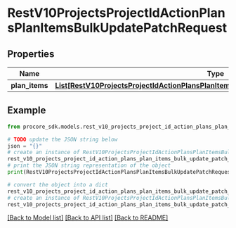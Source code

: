 # RestV10ProjectsProjectIdActionPlansPlanItemsBulkUpdatePatchRequest


## Properties

Name | Type | Description | Notes
------------ | ------------- | ------------- | -------------
**plan_items** | [**List[RestV10ProjectsProjectIdActionPlansPlanItemsBulkUpdatePatchRequestPlanItemsInner]**](RestV10ProjectsProjectIdActionPlansPlanItemsBulkUpdatePatchRequestPlanItemsInner.md) |  | 

## Example

```python
from procore_sdk.models.rest_v10_projects_project_id_action_plans_plan_items_bulk_update_patch_request import RestV10ProjectsProjectIdActionPlansPlanItemsBulkUpdatePatchRequest

# TODO update the JSON string below
json = "{}"
# create an instance of RestV10ProjectsProjectIdActionPlansPlanItemsBulkUpdatePatchRequest from a JSON string
rest_v10_projects_project_id_action_plans_plan_items_bulk_update_patch_request_instance = RestV10ProjectsProjectIdActionPlansPlanItemsBulkUpdatePatchRequest.from_json(json)
# print the JSON string representation of the object
print(RestV10ProjectsProjectIdActionPlansPlanItemsBulkUpdatePatchRequest.to_json())

# convert the object into a dict
rest_v10_projects_project_id_action_plans_plan_items_bulk_update_patch_request_dict = rest_v10_projects_project_id_action_plans_plan_items_bulk_update_patch_request_instance.to_dict()
# create an instance of RestV10ProjectsProjectIdActionPlansPlanItemsBulkUpdatePatchRequest from a dict
rest_v10_projects_project_id_action_plans_plan_items_bulk_update_patch_request_from_dict = RestV10ProjectsProjectIdActionPlansPlanItemsBulkUpdatePatchRequest.from_dict(rest_v10_projects_project_id_action_plans_plan_items_bulk_update_patch_request_dict)
```
[[Back to Model list]](../README.md#documentation-for-models) [[Back to API list]](../README.md#documentation-for-api-endpoints) [[Back to README]](../README.md)


